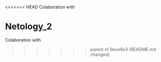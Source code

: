 <<<<<<< HEAD
Colaboration with

Netology_2
=======
Colaboration with
>>>>>>> parent of 9ece6e3 (README.md changed)
